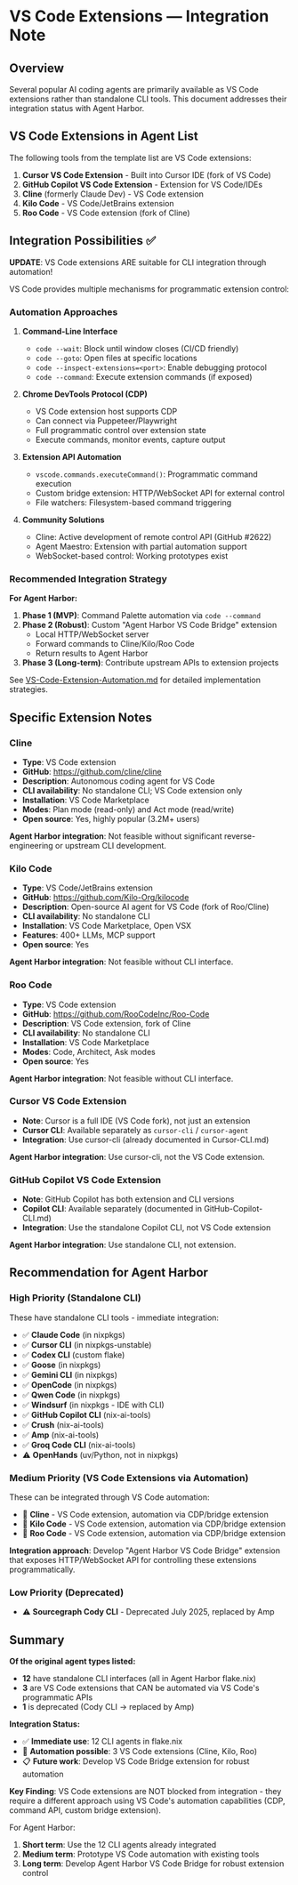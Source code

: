 # VS Code Extensions — Integration Note

## Overview

Several popular AI coding agents are primarily available as VS Code extensions rather than standalone CLI tools. This document addresses their integration status with Agent Harbor.

## VS Code Extensions in Agent List

The following tools from the template list are VS Code extensions:

1. **Cursor VS Code Extension** - Built into Cursor IDE (fork of VS Code)
2. **GitHub Copilot VS Code Extension** - Extension for VS Code/IDEs
3. **Cline** (formerly Claude Dev) - VS Code extension
4. **Kilo Code** - VS Code/JetBrains extension
5. **Roo Code** - VS Code extension (fork of Cline)

## Integration Possibilities ✅

**UPDATE**: VS Code extensions ARE suitable for CLI integration through automation!

VS Code provides multiple mechanisms for programmatic extension control:

### Automation Approaches

1. **Command-Line Interface**
   - `code --wait`: Block until window closes (CI/CD friendly)
   - `code --goto`: Open files at specific locations
   - `code --inspect-extensions=<port>`: Enable debugging protocol
   - `code --command`: Execute extension commands (if exposed)

2. **Chrome DevTools Protocol (CDP)**
   - VS Code extension host supports CDP
   - Can connect via Puppeteer/Playwright
   - Full programmatic control over extension state
   - Execute commands, monitor events, capture output

3. **Extension API Automation**
   - `vscode.commands.executeCommand()`: Programmatic command execution
   - Custom bridge extension: HTTP/WebSocket API for external control
   - File watchers: Filesystem-based command triggering

4. **Community Solutions**
   - Cline: Active development of remote control API (GitHub #2622)
   - Agent Maestro: Extension with partial automation support
   - WebSocket-based control: Working prototypes exist

### Recommended Integration Strategy

**For Agent Harbor:**

1. **Phase 1 (MVP)**: Command Palette automation via `code --command`
2. **Phase 2 (Robust)**: Custom "Agent Harbor VS Code Bridge" extension
   - Local HTTP/WebSocket server
   - Forward commands to Cline/Kilo/Roo Code
   - Return results to Agent Harbor
3. **Phase 3 (Long-term)**: Contribute upstream APIs to extension projects

See [VS-Code-Extension-Automation.md](./VS-Code-Extension-Automation.md) for detailed implementation strategies.

## Specific Extension Notes

### Cline

- **Type**: VS Code extension
- **GitHub**: <https://github.com/cline/cline>
- **Description**: Autonomous coding agent for VS Code
- **CLI availability**: No standalone CLI; VS Code extension only
- **Installation**: VS Code Marketplace
- **Modes**: Plan mode (read-only) and Act mode (read/write)
- **Open source**: Yes, highly popular (3.2M+ users)

**Agent Harbor integration**: Not feasible without significant reverse-engineering or upstream CLI development.

### Kilo Code

- **Type**: VS Code/JetBrains extension
- **GitHub**: <https://github.com/Kilo-Org/kilocode>
- **Description**: Open-source AI agent for VS Code (fork of Roo/Cline)
- **CLI availability**: No standalone CLI
- **Installation**: VS Code Marketplace, Open VSX
- **Features**: 400+ LLMs, MCP support
- **Open source**: Yes

**Agent Harbor integration**: Not feasible without CLI interface.

### Roo Code

- **Type**: VS Code extension
- **GitHub**: <https://github.com/RooCodeInc/Roo-Code>
- **Description**: VS Code extension, fork of Cline
- **CLI availability**: No standalone CLI
- **Installation**: VS Code Marketplace
- **Modes**: Code, Architect, Ask modes
- **Open source**: Yes

**Agent Harbor integration**: Not feasible without CLI interface.

### Cursor VS Code Extension

- **Note**: Cursor is a full IDE (VS Code fork), not just an extension
- **Cursor CLI**: Available separately as `cursor-cli` / `cursor-agent`
- **Integration**: Use cursor-cli (already documented in Cursor-CLI.md)

**Agent Harbor integration**: Use cursor-cli, not the VS Code extension.

### GitHub Copilot VS Code Extension

- **Note**: GitHub Copilot has both extension and CLI versions
- **Copilot CLI**: Available separately (documented in GitHub-Copilot-CLI.md)
- **Integration**: Use the standalone Copilot CLI, not VS Code extension

**Agent Harbor integration**: Use standalone CLI, not extension.

## Recommendation for Agent Harbor

### High Priority (Standalone CLI)

These have standalone CLI tools - immediate integration:

- ✅ **Claude Code** (in nixpkgs)
- ✅ **Cursor CLI** (in nixpkgs-unstable)
- ✅ **Codex CLI** (custom flake)
- ✅ **Goose** (in nixpkgs)
- ✅ **Gemini CLI** (in nixpkgs)
- ✅ **OpenCode** (in nixpkgs)
- ✅ **Qwen Code** (in nixpkgs)
- ✅ **Windsurf** (in nixpkgs - IDE with CLI)
- ✅ **GitHub Copilot CLI** (nix-ai-tools)
- ✅ **Crush** (nix-ai-tools)
- ✅ **Amp** (nix-ai-tools)
- ✅ **Groq Code CLI** (nix-ai-tools)
- ⚠️ **OpenHands** (uv/Python, not in nixpkgs)

### Medium Priority (VS Code Extensions via Automation)

These can be integrated through VS Code automation:

- 🔄 **Cline** - VS Code extension, automation via CDP/bridge extension
- 🔄 **Kilo Code** - VS Code extension, automation via CDP/bridge extension
- 🔄 **Roo Code** - VS Code extension, automation via CDP/bridge extension

**Integration approach**: Develop "Agent Harbor VS Code Bridge" extension that exposes HTTP/WebSocket API for controlling these extensions programmatically.

### Low Priority (Deprecated)

- ⚠️ **Sourcegraph Cody CLI** - Deprecated July 2025, replaced by Amp

## Summary

**Of the original agent types listed:**

- **12** have standalone CLI interfaces (all in Agent Harbor flake.nix)
- **3** are VS Code extensions that CAN be automated via VS Code's programmatic APIs
- **1** is deprecated (Cody CLI → replaced by Amp)

**Integration Status:**

- ✅ **Immediate use**: 12 CLI agents in flake.nix
- 🔄 **Automation possible**: 3 VS Code extensions (Cline, Kilo, Roo)
- 📋 **Future work**: Develop VS Code Bridge extension for robust automation

**Key Finding**: VS Code extensions are NOT blocked from integration - they require a different approach using VS Code's automation capabilities (CDP, command API, custom bridge extension).

For Agent Harbor:

1. **Short term**: Use the 12 CLI agents already integrated
2. **Medium term**: Prototype VS Code automation with existing tools
3. **Long term**: Develop Agent Harbor VS Code Bridge for robust extension control

